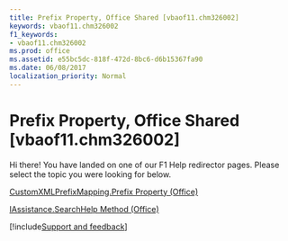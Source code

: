 ```yaml
---
title: Prefix Property, Office Shared [vbaof11.chm326002]
keywords: vbaof11.chm326002
f1_keywords:
- vbaof11.chm326002
ms.prod: office
ms.assetid: e55bc5dc-818f-472d-8bc6-d6b15367fa90
ms.date: 06/08/2017
localization_priority: Normal
---
```



# Prefix Property, Office Shared [vbaof11.chm326002]

Hi there! You have landed on one of our F1 Help redirector pages. Please select the topic you were looking for below.

[CustomXMLPrefixMapping.Prefix Property (Office)](https://msdn.microsoft.com/library/56c6e27b-db50-d434-708e-614837c37ef3%28Office.15%29.aspx)

[IAssistance.SearchHelp Method (Office)](https://msdn.microsoft.com/library/807128e9-5125-1650-d53f-cbd50d3e318a%28Office.15%29.aspx)

[!include[Support and feedback](~/includes/feedback-boilerplate.md)]